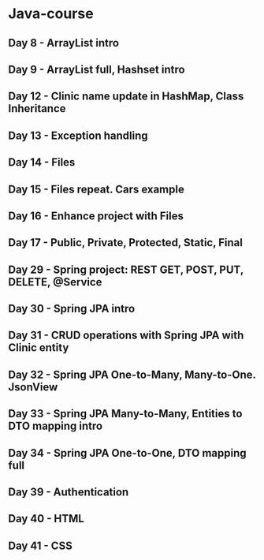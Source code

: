 # Java-course

## Day 8 - ArrayList intro

## Day 9 - ArrayList full, Hashset intro

## Day 12 - Clinic name update in HashMap, Class Inheritance

## Day 13 - Exception handling

## Day 14 - Files

## Day 15 - Files repeat. Cars example

## Day 16 - Enhance project with Files

## Day 17 - Public, Private, Protected, Static, Final

## Day 29 - Spring project: REST GET, POST, PUT, DELETE, @Service

## Day 30 - Spring JPA intro

## Day 31 - CRUD operations with Spring JPA with Clinic entity

## Day 32 - Spring JPA One-to-Many, Many-to-One. JsonView

## Day 33 - Spring JPA Many-to-Many, Entities to DTO mapping intro

## Day 34 - Spring JPA One-to-One, DTO mapping full

## Day 39 - Authentication

## Day 40 - HTML

## Day 41 - CSS

